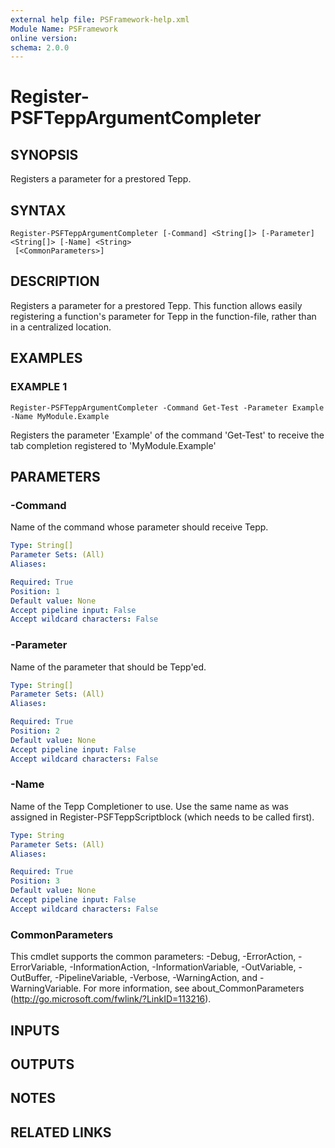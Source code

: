 ```yaml
---
external help file: PSFramework-help.xml
Module Name: PSFramework
online version:
schema: 2.0.0
---
```


# Register-PSFTeppArgumentCompleter

## SYNOPSIS
Registers a parameter for a prestored Tepp.

## SYNTAX

```
Register-PSFTeppArgumentCompleter [-Command] <String[]> [-Parameter] <String[]> [-Name] <String>
 [<CommonParameters>]
```

## DESCRIPTION
Registers a parameter for a prestored Tepp.
This function allows easily registering a function's parameter for Tepp in the function-file, rather than in a centralized location.

## EXAMPLES

### EXAMPLE 1
```
Register-PSFTeppArgumentCompleter -Command Get-Test -Parameter Example -Name MyModule.Example
```

Registers the parameter 'Example' of the command 'Get-Test' to receive the tab completion registered to 'MyModule.Example'

## PARAMETERS

### -Command
Name of the command whose parameter should receive Tepp.

```yaml
Type: String[]
Parameter Sets: (All)
Aliases:

Required: True
Position: 1
Default value: None
Accept pipeline input: False
Accept wildcard characters: False
```

### -Parameter
Name of the parameter that should be Tepp'ed.

```yaml
Type: String[]
Parameter Sets: (All)
Aliases:

Required: True
Position: 2
Default value: None
Accept pipeline input: False
Accept wildcard characters: False
```

### -Name
Name of the Tepp Completioner to use.
Use the same name as was assigned in Register-PSFTeppScriptblock (which needs to be called first).

```yaml
Type: String
Parameter Sets: (All)
Aliases:

Required: True
Position: 3
Default value: None
Accept pipeline input: False
Accept wildcard characters: False
```

### CommonParameters
This cmdlet supports the common parameters: -Debug, -ErrorAction, -ErrorVariable, -InformationAction, -InformationVariable, -OutVariable, -OutBuffer, -PipelineVariable, -Verbose, -WarningAction, and -WarningVariable. For more information, see about_CommonParameters (http://go.microsoft.com/fwlink/?LinkID=113216).

## INPUTS

## OUTPUTS

## NOTES

## RELATED LINKS
